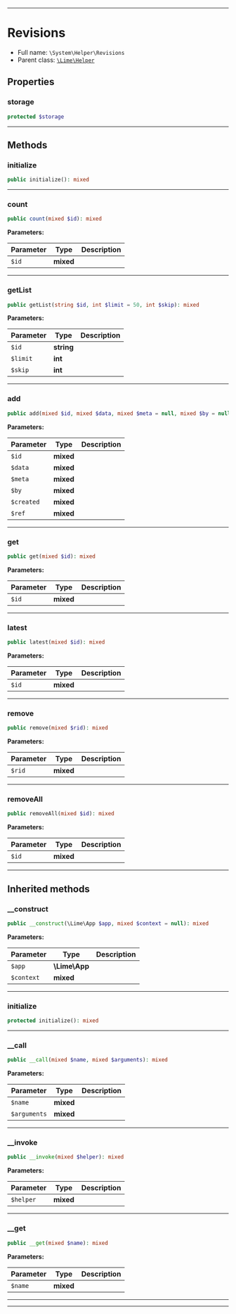 ***

# Revisions

* Full name: `\System\Helper\Revisions`
* Parent class: [`\Lime\Helper`](../../Lime/Helper.md)

## Properties

### storage

```php
protected $storage
```

***

## Methods

### initialize

```php
public initialize(): mixed
```

***

### count

```php
public count(mixed $id): mixed
```

**Parameters:**

| Parameter | Type | Description |
|-----------|------|-------------|
| `$id` | **mixed** |  |

***

### getList

```php
public getList(string $id, int $limit = 50, int $skip): mixed
```

**Parameters:**

| Parameter | Type | Description |
|-----------|------|-------------|
| `$id` | **string** |  |
| `$limit` | **int** |  |
| `$skip` | **int** |  |

***

### add

```php
public add(mixed $id, mixed $data, mixed $meta = null, mixed $by = null, mixed $created = null, mixed $ref = null): mixed
```

**Parameters:**

| Parameter | Type | Description |
|-----------|------|-------------|
| `$id` | **mixed** |  |
| `$data` | **mixed** |  |
| `$meta` | **mixed** |  |
| `$by` | **mixed** |  |
| `$created` | **mixed** |  |
| `$ref` | **mixed** |  |

***

### get

```php
public get(mixed $id): mixed
```

**Parameters:**

| Parameter | Type | Description |
|-----------|------|-------------|
| `$id` | **mixed** |  |

***

### latest

```php
public latest(mixed $id): mixed
```

**Parameters:**

| Parameter | Type | Description |
|-----------|------|-------------|
| `$id` | **mixed** |  |

***

### remove

```php
public remove(mixed $rid): mixed
```

**Parameters:**

| Parameter | Type | Description |
|-----------|------|-------------|
| `$rid` | **mixed** |  |

***

### removeAll

```php
public removeAll(mixed $id): mixed
```

**Parameters:**

| Parameter | Type | Description |
|-----------|------|-------------|
| `$id` | **mixed** |  |

***

## Inherited methods

### __construct

```php
public __construct(\Lime\App $app, mixed $context = null): mixed
```

**Parameters:**

| Parameter | Type | Description |
|-----------|------|-------------|
| `$app` | **\Lime\App** |  |
| `$context` | **mixed** |  |

***

### initialize

```php
protected initialize(): mixed
```

***

### __call

```php
public __call(mixed $name, mixed $arguments): mixed
```

**Parameters:**

| Parameter | Type | Description |
|-----------|------|-------------|
| `$name` | **mixed** |  |
| `$arguments` | **mixed** |  |

***

### __invoke

```php
public __invoke(mixed $helper): mixed
```

**Parameters:**

| Parameter | Type | Description |
|-----------|------|-------------|
| `$helper` | **mixed** |  |

***

### __get

```php
public __get(mixed $name): mixed
```

**Parameters:**

| Parameter | Type | Description |
|-----------|------|-------------|
| `$name` | **mixed** |  |

***


***


